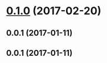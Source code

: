<a name="0.1.0"></a>
# [0.1.0](https://github.com/alexandre-garrec/react-swipe-card/compare/0.0.8...v0.1.0) (2017-02-20)



<a name="0.0.1"></a>
## 0.0.1 (2017-01-11)



<a name="0.0.1"></a>
## 0.0.1 (2017-01-11)



